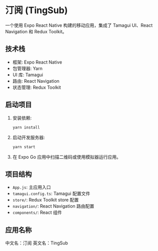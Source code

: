 # 汀阅 (TingSub)

一个使用 Expo React Native 构建的移动应用，集成了 Tamagui UI、React Navigation 和 Redux Toolkit。

## 技术栈

- 框架: Expo React Native
- 包管理器: Yarn
- UI 库: Tamagui
- 路由: React Navigation
- 状态管理: Redux Toolkit

## 启动项目

1. 安装依赖:
   ```
   yarn install
   ```

2. 启动开发服务器:
   ```
   yarn start
   ```

3. 在 Expo Go 应用中扫描二维码或使用模拟器运行应用。

## 项目结构

- `App.js`: 主应用入口
- `tamagui.config.ts`: Tamagui 配置文件
- `store/`: Redux Toolkit store 配置
- `navigation/`: React Navigation 路由配置
- `components/`: React 组件

## 应用名称

中文名：汀阅
英文名：TingSub